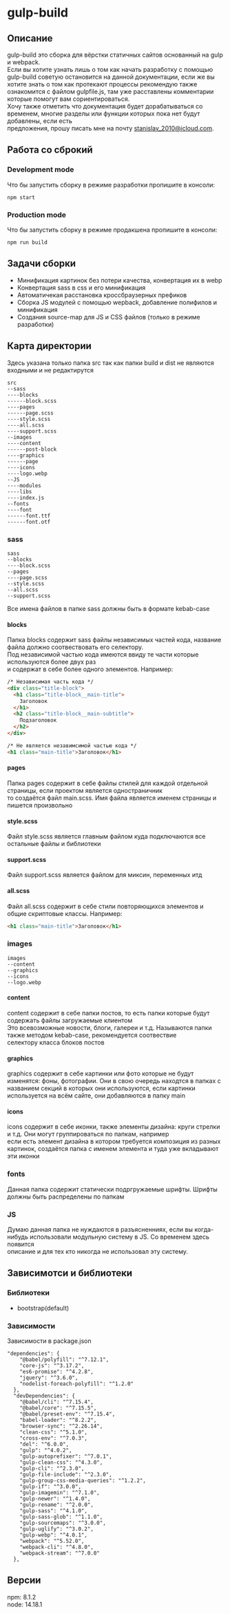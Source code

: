 # gulp-build

<h2>Описание</h2>

gulp-build это сборка для вёрстки статичных сайтов основанный на gulp и webpack.<br/>
Если вы хотите узнать лишь о том как начать разработку с помощью gulp-build советую остановится на данной документации, если
же вы хотите знать о том как протекают процессы рекомендую также ознакомится с файлом gulpfile.js, там уже расставлены комментарии которые помогут вам сориентироваться.</br>
Хочу также отметить что документация будет дорабатываться со временем, многие разделы или функции которых пока нет будут добавлены, если есть</br>
предложения, прошу писать мне на почту stanislav_2010@icloud.com.

<h2>Работа со сброкий</h2>

<h3>Development mode</h3>
Что бы запустить сборку в режиме разработки пропишите в консоли:

```
npm start
```

<h3>Production mode</h3>
Что бы запустить сборку в режиме продакшена пропишите в консоли:

```
npm run build
```

<h2>Задачи сборки</h2>

<ul>
  <li>Минификация картинок без потери качества, конвертация их в webp</li>
  <li>Конвертация sass в css и его минификация</li>
  <li>Автоматичекая расстановка кроссбраузерных префиков</li>
  <li>Сборка JS модулей с помощью wepback, добавление полифилов и минификация</li>
  <li>Создания source-map для JS и CSS файлов (только в режиме разработки)</li>
</ul>

<h2>Карта директории</h2>
Здесь указана только папка src так как папки build и dist не являются входными и не редактирутся

```
src
--sass
----blocks
------block.scss
----pages
------page.scss
----style.scss
----all.scss
----support.scss
--images
----content
------post-block
----graphics
------page
----icons
----logo.webp
--JS
----modules
----libs
----index.js
--fonts
----font
------font.ttf
------font.otf
```

<h3>sass</h3>

```
sass
--blocks
----block.scss
--pages
----page.scss
--style.scss
--all.scss
--support.scss
```

Все имена файлов в папке sass должны быть в формате kebab-case

<h4>blocks</h4>
Папка blocks содержит sass файлы независимых частей кода, название файла должно соотвествовать его селектору.</br>
Под независимой частью кода имеются ввиду те части которые используются более двух раз</br>
и содержат в себе более одного элементов. Например:


```html
/* Независимая часть кода */
<div class="title-block">
  <h1 class="title-block__main-title">
    Заголовок
  </h1>
  <h2 class="title-block__main-subtitle">
    Подзаголовок
  </h2>
</div>

/* Не является незавимсимой частью кода */
<h1 class="main-title">Заголовок</h1>
```

<h4>pages</h4>
Папка pages содержит в себе файлы стилей для каждой отдельной страницы, если проектом является одностраничник </br>
то создаётся файл main.scss. Имя файла является именем страницы и пишется произвольно

<h4>style.scss</h4>
Файл style.scss является главным файлом куда подключаются все остальные файлы и библиотеки

<h4>support.scss</h4>
Файл support.scss является файлом для миксин, переменных итд

<h4>all.scss</h4>
Файл all.scss содержит в себе стили повторяющихся элементов и общие скриптовые классы. Например:

```html
<h1 class="main-title">Заголовок</h1>
```

<h3>images</h3>

```
images
--content
--graphics
--icons
--logo.webp
```
<h4>content</h4>
content содержит в себе папки постов, то есть папки которые будут содержать файлы загружаемые клиентом</br>
Это всевозможные новости, блоги, галереи и т.д. Называются папки также методом kebab-case, рекомендуется соотвествие</br>
селектору класса блоков постов

<h4>graphics</h4>
graphics содержит в себе картинки или фото которые не будут изменятся: фоны, фотографии. Они в свою очередь находтся в папках с </br>
названием секций в которых они используются, если картинки используется на всём сайте, они добавляются в папку main

<h4>icons</h4>
icons содержит в себе иконки, также элементы дизайна: круги стрелки и т.д. Они могут группироваться по папкам, например </br>
если есть элемент дизайна в котором требуется композиция из разных картинок, создаётся папка с именем элемента и туда уже вкладывают </br>
эти иконки

<h3>fonts</h3>
Данная папка содержит статически подргружаемые шрифты. Шрифты должны быть распределены по папкам

<h3>JS</h3>
Думаю данная папка не нуждаются в разъясненниях, если вы когда-нибудь использовали модульную систему в JS. Со временем здесь появится</br>
описание и для тех кто никогда не использовал эту систему.

<h2>Зависимотси и библиотеки</h2>

<h3>Библиотеки</h3>

<ul>
  <li>bootstrap(default)</li>
</ul>

<h3>Зависимости</h3>

Зависимости в package.json

```
"dependencies": {
    "@babel/polyfill": "^7.12.1",
    "core-js": "^3.17.2",
    "es6-promise": "^4.2.8",
    "jquery": "^3.6.0",
    "nodelist-foreach-polyfill": "^1.2.0"
  },
  "devDependencies": {
    "@babel/cli": "^7.15.4",
    "@babel/core": "^7.15.5",
    "@babel/preset-env": "^7.15.4",
    "babel-loader": "^8.2.2",
    "browser-sync": "^2.26.14",
    "clean-css": "^5.1.0",
    "cross-env": "^7.0.3",
    "del": "^6.0.0",
    "gulp": "^4.0.2",
    "gulp-autoprefixer": "^7.0.1",
    "gulp-clean-css": "^4.3.0",
    "gulp-cli": "^2.3.0",
    "gulp-file-include": "^2.3.0",
    "gulp-group-css-media-queries": "^1.2.2",
    "gulp-if": "^3.0.0",
    "gulp-imagemin": "^7.1.0",
    "gulp-newer": "^1.4.0",
    "gulp-rename": "^2.0.0",
    "gulp-sass": "^4.1.0",
    "gulp-sass-glob": "^1.1.0",
    "gulp-sourcemaps": "^3.0.0",
    "gulp-uglify": "^3.0.2",
    "gulp-webp": "^4.0.1",
    "webpack": "^5.52.0",
    "webpack-cli": "^4.8.0",
    "webpack-stream": "^7.0.0"
  },
```

<h2>Версии</h2>
npm: 8.1.2 <br/>
node: 14.18.1


